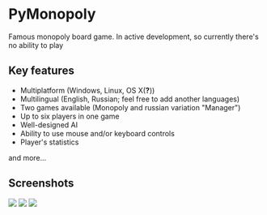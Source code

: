 # PyMonopoly
Famous monopoly board game. In active development, so currently there's no ability to play

Key features
-----------

- Multiplatform (Windows, Linux, OS X(**?**))
- Multilingual (English, Russian; feel free to add another languages)
- Two games available (Monopoly and russian variation "Manager")
- Up to six players in one game
- Well-designed AI
- Ability to use mouse and/or keyboard controls
- Player's statistics

and more...

Screenshots
-----------

![](http://storage8.static.itmages.ru/i/16/0524/h_1464113257_7037558_4d1a8faf09.png)
![](http://storage9.static.itmages.ru/i/16/0524/h_1464113258_5633005_71eceb7062.png)
![](http://storage1.static.itmages.ru/i/16/0524/h_1464113259_4463379_fe4ec20486.png)
